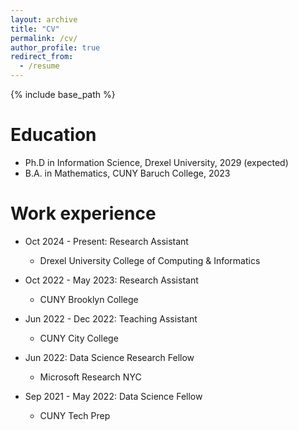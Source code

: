 ```yaml
---
layout: archive
title: "CV"
permalink: /cv/
author_profile: true
redirect_from:
  - /resume
---
```


{% include base_path %}

Education
======
* Ph.D in Information Science, Drexel University, 2029 (expected)
* B.A. in Mathematics, CUNY Baruch College, 2023

Work experience
======
* Oct 2024 - Present: Research Assistant
  * Drexel University College of Computing & Informatics

* Oct 2022 - May 2023: Research Assistant
  * CUNY Brooklyn College

* Jun 2022 - Dec 2022: Teaching Assistant
  * CUNY City College

* Jun 2022: Data Science Research Fellow
  * Microsoft Research NYC

* Sep 2021 - May 2022: Data Science Fellow
  * CUNY Tech Prep


  

